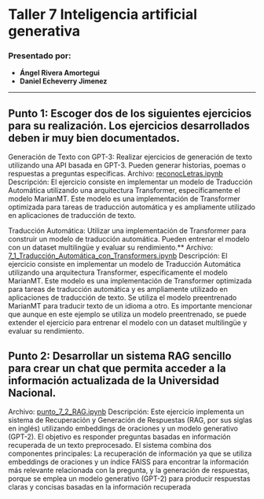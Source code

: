 # Taller 7 Inteligencia artificial generativa

### Presentado por:
- **Ángel Rivera Amortegui**
- **Daniel Echeverry Jimenez**

---
## **Punto 1: Escoger dos de los siguientes ejercicios para su realización. Los ejercicios desarrollados deben ir muy bien documentados.**
Generación de Texto con GPT-3: Realizar ejercicios de generación de texto utilizando una API basada en GPT-3. Pueden generar historias, poemas o respuestas a preguntas específicas.
Archivo: [reconocLetras.ipynb](./reconocLetras.ipynb)
Descripción:  El ejercicio consiste en implementar un modelo de Traducción Automática utilizando una arquitectura Transformer, específicamente el modelo MarianMT. Este modelo es una implementación de Transformer optimizada para tareas de traducción automática y es ampliamente utilizado en aplicaciones de traducción de texto.

Traducción Automática: Utilizar una implementación de Transformer para
construir un modelo de traducción automática. Pueden entrenar el modelo con un dataset multilingüe y evaluar su rendimiento.**
Archivo: [7_1_Traducción_Automática_con_Transformers.ipynb](./7_1_Traducción_Automática_con_Transformers.ipynb)
Descripción:  El ejercicio consiste en implementar un modelo de Traducción Automática utilizando una arquitectura Transformer, específicamente el modelo MarianMT. Este modelo es una implementación de Transformer optimizada para tareas de traducción automática y es ampliamente utilizado en aplicaciones de traducción de texto. Se utiliza el modelo preentrenado MarianMT para traducir texto de un idioma a otro. Es importante mencionar que aunque en este ejemplo se utiliza un modelo preentrenado, se puede extender el ejercicio para entrenar el modelo con un dataset multilingüe y evaluar su rendimiento.


## **Punto 2: Desarrollar un sistema RAG sencillo para crear un chat que permita acceder a la información actualizada de la Universidad Nacional.**
Archivo: [punto_7_2_RAG.ipynb](./punto_7_2_RAG.ipynb)
Descripción: Este ejercicio implementa un sistema de Recuperación y Generación de Respuestas (RAG, por sus siglas en inglés) utilizando embeddings de oraciones y un modelo generativo (GPT-2). El objetivo es responder preguntas basadas en información recuperada de un texto preprocesado. El sistema combina dos componentes principales: La recuperación de información ya que se utiliza embeddings de oraciones y un índice FAISS para encontrar la información más relevante relacionada con la pregunta, y la generación de respuestas, porque se emplea un modelo generativo (GPT-2) para producir respuestas claras y concisas basadas en la información recuperada
